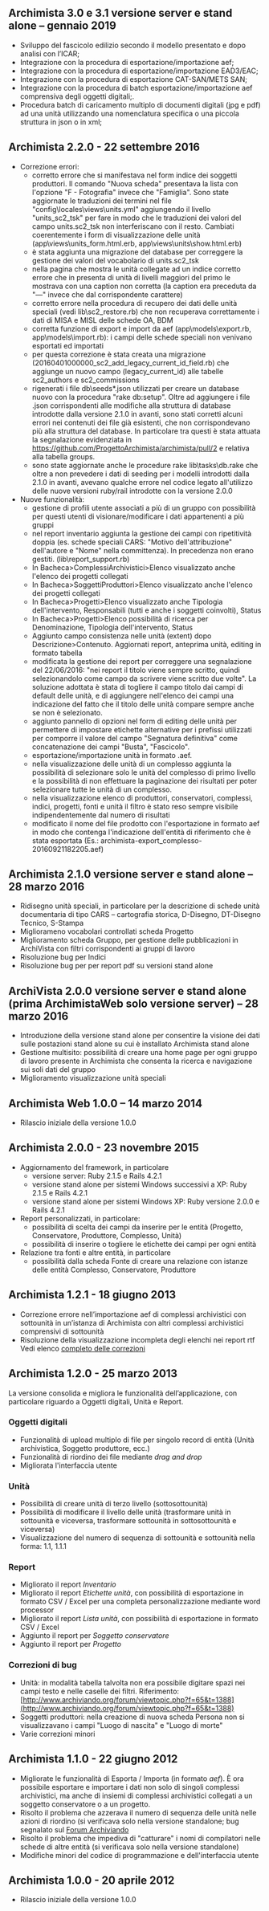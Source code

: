 ## Archimista 3.0 e 3.1 versione server e stand alone – gennaio 2019
* Sviluppo del fascicolo edilizio secondo il modello presentato e dopo analisi con l’ICAR; 
* Integrazione con la procedura di esportazione/importazione aef; 
* Integrazione con la procedura di esportazione/importazione EAD3/EAC; 
* Integrazione con la procedura di esportazione CAT-SAN/METS SAN; 
* Integrazione con la procedura di batch esportazione/importazione aef comprensiva degli oggetti digitali;. 
* Procedura batch di caricamento multiplo di documenti digitali (jpg e pdf) ad una unità utilizzando una nomenclatura specifica o una piccola struttura in json o in xml; 

## Archimista 2.2.0 - 22 settembre 2016
* Correzione errori:
  * corretto errore che si manifestava nel form indice dei soggetti produttori. Il comando "Nuova scheda" presentava la lista con l'opzione "F - Fotografia" invece che "Famiglia". Sono state aggiornate le traduzioni dei termini nel file "config\locales\views\units.yml" aggiungendo il livello "units_sc2_tsk" per fare in modo che le traduzioni dei valori del campo units.sc2_tsk non interferiscano con il resto. Cambiati coerentemente i form di visualizzazione delle unità (app\views\units\_form.html.erb, app\views\units\show.html.erb)
  * è stata aggiunta una migrazione del database per correggere la gestione dei valori del vocabolario di units.sc2_tsk
  * nella pagina che mostra le unità collegate ad un indice corretto errore che in presenta di unità di livelli maggiori del primo le mostrava con una caption non corretta (la caption era preceduta da "&mdash;" invece che dal corrispondente carattere)
  * corretto errore nella procedura di recupero dei dati delle unità speciali (vedi lib\sc2_restore.rb) che non recuperava correttamente i dati di MISA e MISL delle schede OA, BDM
  * corretta funzione di export e import da aef (app\models\export.rb, app\models\import.rb): i campi delle schede speciali non venivano esportati ed importati
  * per questa correzione è stata creata una migrazione (20160401000000_sc2_add_legacy_current_id_field.rb) che aggiunge un nuovo campo (legacy_current_id) alle tabelle sc2_authors e sc2_commissions
  * rigenerati i file db\seeds\*.json utilizzati per creare un database nuovo con la procedura "rake db:setup". Oltre ad aggiungere i file .json corrispondenti alle modifiche alla struttura di database introdotte dalla versione 2.1.0 in avanti, sono stati corretti alcuni errori nei contenuti dei file già esistenti, che non corrispondevano più alla struttura del database. In particolare tra questi è stata attuata la segnalazione evidenziata in https://github.com/ProgettoArchimista/archimista/pull/2 e relativa alla tabella groups.
  * sono state aggiornate anche le procedure rake lib\tasks\db.rake che oltre a non prevedere i dati di seeding per i modelli introdotti dalla 2.1.0 in avanti, avevano qualche errore nel codice legato all'utilizzo delle nuove versioni ruby/rail introdotte con la versione 2.0.0
* Nuove funzionalità:
  * gestione di profili utente associati a più di un gruppo con possibilità per questi utenti di visionare/modificare i dati appartenenti a più gruppi
  * nel report inventario aggiunta la gestione dei campi con ripetitività doppia (es. schede speciali CARS: "Motivo dell'attribuzione" dell'autore e "Nome" nella committenza). In precedenza non erano gestiti. (lib\report_support.rb)
  * In Bacheca>ComplessiArchivistici>Elenco visualizzato anche l'elenco dei progetti collegati
  * In Bacheca>SoggettiProduttori>Elenco visualizzato anche l'elenco dei progetti collegati
  * In Bacheca>Progetti>Elenco visualizzato anche Tipologia dell'intervento, Responsabili (tutti e anche i soggetti coinvolti), Status
  * In Bacheca>Progetti>Elenco possibilità di ricerca per Denominazione, Tipologia dell'intervento, Status
  * Aggiunto campo consistenza nelle unità (extent) dopo Descrizione>Contenuto. Aggiornati report, anteprima unità, editing in formato tabella
  * modificata la gestione dei report per correggere una segnalazione del 22/06/2016: "nei report il titolo viene sempre scritto, quindi selezionandolo come campo da scrivere viene scritto due volte". La soluzione adottata è stata di togliere il campo titolo dai campi di default delle unità, e di aggiungere nell'elenco dei campi una indicazione del fatto che il titolo delle unità compare sempre anche se non è selezionato.
  * aggiunto pannello di opzioni nel form di editing delle unità per permettere di impostare etichette alternative per i prefissi utilizzati per comporre il valore del campo "Segnatura definitiva" come concatenazione dei campi "Busta", "Fascicolo".
  * esportazione/importazione unità in formato .aef.
  * nella visualizzazione delle unità di un complesso aggiunta la possibilità di selezionare solo le unità del complesso di primo livello e la possibilità di non effettuare la paginazione dei risultati per poter selezionare tutte le unità di un complesso.
  * nella visualizzazione elenco di produttori, conservatori, complessi, indici, progetti, fonti e unità il filtro è stato reso sempre visibile indipendentemente dal numero di risultati
  * modificato il nome del file prodotto con l'esportazione in formato aef in modo che contenga l'indicazione dell'entità di riferimento che è stata esportata (Es.: archimista-export_complesso-20160921182205.aef)

## Archimista 2.1.0 versione server e stand alone – 28 marzo 2016
* Ridisegno unità speciali, in particolare per la descrizione di schede unità documentaria di tipo CARS – cartografia storica, D-Disegno, DT-Disegno Tecnico, S-Stampa
* Migliorameno vocabolari controllati scheda Progetto
* Miglioramento scheda Gruppo, per gestione delle pubblicazioni in ArchiVista con filtri corrispondenti ai gruppi di lavoro
* Risoluzione bug per Indici
* Risoluzione bug per per report pdf su versioni stand alone

## ArchiVista 2.0.0 versione server e stand alone (prima ArchimistaWeb solo versione server) – 28 marzo 2016
* Introduzione della versione stand alone per consentire la visione dei dati sulle postazioni stand alone su cui è installato Archimista stand alone
* Gestione multisito: possibilità di creare una home page per ogni gruppo di lavoro presente in Archimista che consenta la ricerca e navigazione sui soli dati del gruppo
* Miglioramento visualizzazione unità speciali

## Archimista Web 1.0.0 – 14 marzo 2014
* Rilascio iniziale della versione 1.0.0

## Archimista 2.0.0 - 23 novembre 2015
* Aggiornamento del framework, in particolare
  * versione server: Ruby 2.1.5 e Rails 4.2.1
  * versione stand alone per sistemi Windows successivi a XP: Ruby 2.1.5 e Rails 4.2.1
  * versione stand alone per sistemi Windows XP: Ruby versione 2.0.0 e Rails 4.2.1
* Report personalizzati, in particolare:
  * possibilità di scelta dei campi da inserire per le entità (Progetto, Conservatore, Produttore, Complesso, Unità)
  * possibilità di inserire o togliere le etichette dei campi per ogni entità
* Relazione tra fonti e altre entità, in particolare
  * possibilità dalla scheda Fonte di creare una relazione con istanze delle entità Complesso, Conservatore, Produttore

## Archimista 1.2.1 - 18 giugno 2013
* Correzione errore nell’importazione aef di complessi archivistici con sottounità in un’istanza di Archimista con altri complessi archivistici comprensivi di sottounità
* Risoluzione della visualizzazione incompleta degli elenchi nei report rtf
Vedi elenco [completo delle correzioni](https://github.com/codexcoop/archimista/compare/v1.2.0...v1.2.1)

## Archimista 1.2.0 - 25 marzo 2013
La versione consolida e migliora le funzionalità dell’applicazione, con particolare riguardo a Oggetti digitali, Unità e Report.
### Oggetti digitali
* Funzionalità di upload multiplo di file per singolo record di entità (Unità archivistica, Soggetto produttore, ecc.)
* Funzionalità di riordino dei file mediante *drag and drop*
* Migliorata l'interfaccia utente
### Unità
* Possibilità di creare unità di terzo livello (sottosottounità)
* Possibilità di modificare il livello delle unità (trasformare unità in sottounità e viceversa, trasformare sottounità in sottosottounità e viceversa)
* Visualizzazione del numero di sequenza di sottounità e sottounità nella forma: 1.1, 1.1.1
### Report
* Migliorato il report *Inventario*
* Migliorato il report *Etichette unità*, con possibilità di esportazione in formato CSV / Excel per una completa personalizzazione mediante word processor
* Migliorato il report *Lista unità*, con possibilità di esportazione in formato CSV / Excel
* Aggiunto il report per *Soggetto conservatore*
* Aggiunto il report per *Progetto*
### Correzioni di bug
* Unità: in modalità tabella talvolta non era possibile digitare spazi nei campi testo e nelle caselle dei filtri. Riferimento: [http://www.archiviando.org/forum/viewtopic.php?f=65&t=1388](http://www.archiviando.org/forum/viewtopic.php?f=65&t=1388)
* Soggetti produttori: nella creazione di nuova scheda Persona non si visualizzavano i campi "Luogo di nascita" e "Luogo di morte"
* Varie correzioni minori

## Archimista 1.1.0 - 22 giugno 2012
* Migliorate le funzionalità di Esporta / Importa (in formato *aef*). È ora possibile esportare e importare i dati non solo di singoli complessi archivistici, ma anche di insiemi di complessi archivistici collegati a un soggetto conservatore o a un progetto.
* Risolto il problema che azzerava il numero di sequenza delle unità nelle azioni di riordino (si verificava solo nella versione standalone; bug segnalato sul [Forum Archiviando](http://www.archiviando.org/forum/viewtopic.php?f=65&t=1115)
* Risolto il problema che impediva di "catturare" i nomi di compilatori nelle schede di altre entità (si verificava solo nella versione standalone)
* Modifiche minori del codice di programmazione e dell'interfaccia utente

## Archimista 1.0.0 - 20 aprile 2012
* Rilascio iniziale della versione 1.0.0
